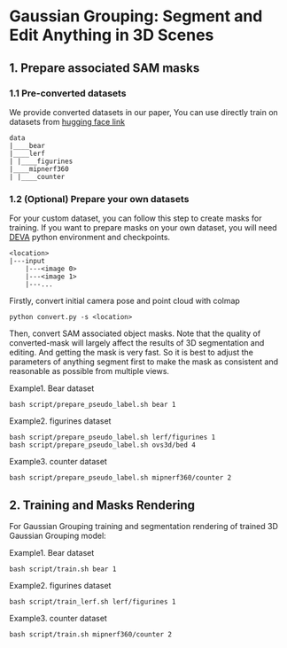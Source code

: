 # Gaussian Grouping: Segment and Edit Anything in 3D Scenes

## 1. Prepare associated SAM masks

### 1.1 Pre-converted datasets
We provide converted datasets in our paper, You can use directly train on datasets from [hugging face link](https://huggingface.co/mqye/Gaussian-Grouping/tree/main)

```
data
|____bear
|____lerf
| |____figurines
|____mipnerf360
| |____counter
```


### 1.2 (Optional) Prepare your own datasets
For your custom dataset, you can follow this step to create masks for training. If you want to prepare masks on your own dataset, you will need [DEVA](../Tracking-Anything-with-DEVA/README.md) python environment and checkpoints.


```
<location>
|---input
    |---<image 0>
    |---<image 1>
    |---...
```
Firstly, convert initial camera pose and point cloud with colmap
```
python convert.py -s <location>
```

Then, convert SAM associated object masks. Note that the quality of converted-mask will largely affect the results of 3D segmentation and editing. And getting the mask is very fast. So it is best to adjust the parameters of anything segment first to make the mask as consistent and reasonable as possible from multiple views.

Example1. Bear dataset
```
bash script/prepare_pseudo_label.sh bear 1
```

Example2. figurines dataset
```
bash script/prepare_pseudo_label.sh lerf/figurines 1
bash script/prepare_pseudo_label.sh ovs3d/bed 4
```

Example3. counter dataset
```
bash script/prepare_pseudo_label.sh mipnerf360/counter 2
```

## 2. Training and Masks Rendering

For Gaussian Grouping training and segmentation rendering of trained 3D Gaussian Grouping model:

Example1. Bear dataset
```
bash script/train.sh bear 1
```

Example2. figurines dataset
```
bash script/train_lerf.sh lerf/figurines 1
```

Example3. counter dataset
```
bash script/train.sh mipnerf360/counter 2
```

